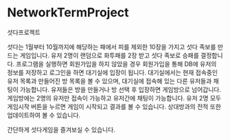 # NetworkTermProject
섯다프로젝트

섯다는 1월부터 10월까지에 해당하는 패에서 피를 제외한 10장을 가지고
섯다 족보를 만드는 게임입니다.
유저 2명이 랜덤으로 화투패를 2장 받고 섯다 족보로 승패를 결정합니다.
프로그램을 실행하면 회원가입을 하지 않았을 경우 회원가입을 통해
DB에 유저의 정보를 저장하고 로그인을 하면 대기실에 입장이 됩니다.
대기실에서는 현재 접속중인 유저 목록과 만들어진 방 목록을 볼 수 있으며,
대기실에 접속해 있는 다른 유저들과 채팅이 가능합니다.
유저들은 방을 만들거나 방 선택 후 입장하면 게임방으로 넘어갑니다.
게임방에는 2명의 유저만 접속이 가능하고 유저간에 채팅이 가능합니다.
유저 2명 모두 게임시작 버튼을 누르면 게임이 시작되고 결과를 볼 수 있습니다.
상대방과의 전적 또한 업데이트하여 볼 수 있습니다.

간단하게 섯다게임을 즐겨보실 수 있습니다.
